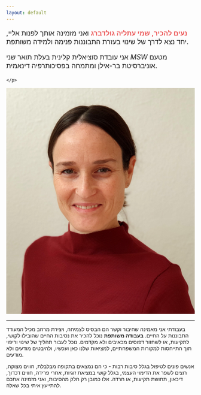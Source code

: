 ```yaml
---
layout: default
---
```


<div class="row">
  <div class="col-6">
    <p style="font-size: 1.3em">
    <b style="color: #EC5858;">נעים להכיר, שמי עתליה גולדברג</b>
ואני מזמינה אותך לפנות אליי, יחד נצא לדרך של שינוי בעזרת התבוננות פנימה ולמידה משותפת.
    </p>
    <p style="font-size: 1.3em;">
אני עובדת סוציאלית קלינית בעלת תואר שני
<i>MSW</i> 
מטעם אוניברסיטת בר-אילן ומתמחה בפסיכותרפיה דינאמית.
 
    </p>
  </div>
  <div class="col-6">
    <img
      src="/assets/img/profile.jpg"
      alt="עתליה גולדברג"
      class="profile-pic"
    />
  </div>
</div>

---
בעבודתי אני מאמינה שחיבור וקשר הם הבסיס לצמיחה, ויצירת מרחב מכיל המעודד התבוננות על החיים. __בעבודה משותפת__ נוכל להכיר את נסיבות החיים שהובילו לקושי, לתקיעות, או לשחזור דפוסים מכאיבים ולא מקדמים. נוכל לעבור תהליך של שינוי וריפוי תוך התייחסות למקורות המשפחתיים, למציאות שלנו כאן ועכשיו, ולהיבטים מודעים ולא מודעים.

אנשים פונים לטיפול בגלל סיבות רבות - כי הם נמצאים בתקופה מבלבלת, חווים מצוקה, רוצים לשפר את הדימוי העצמי, בגלל קושי במציאת זוגיות, אחרי פרידה, חווים דכדוך, דיכאון, תחושת תקיעות, או חרדה. אלו כמובן רק חלק מהסיבות, ואני מזמינה אתכם להתייעץ איתי בכל שאלה.
